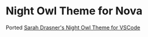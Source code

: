 # Night Owl Theme for Nova

Ported [Sarah Drasner's Night Owl Theme for VSCode](https://github.com/sdras/night-owl-vscode-theme)